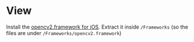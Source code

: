 View
====

Install the [opencv2.framework for iOS](https://github.com/opencv/opencv/releases/download/3.4.0/opencv-3.4.0-ios-framework.zip). Extract it inside `/Frameworks` (so the files are under `/Frameworks/opencv2.framework`)

